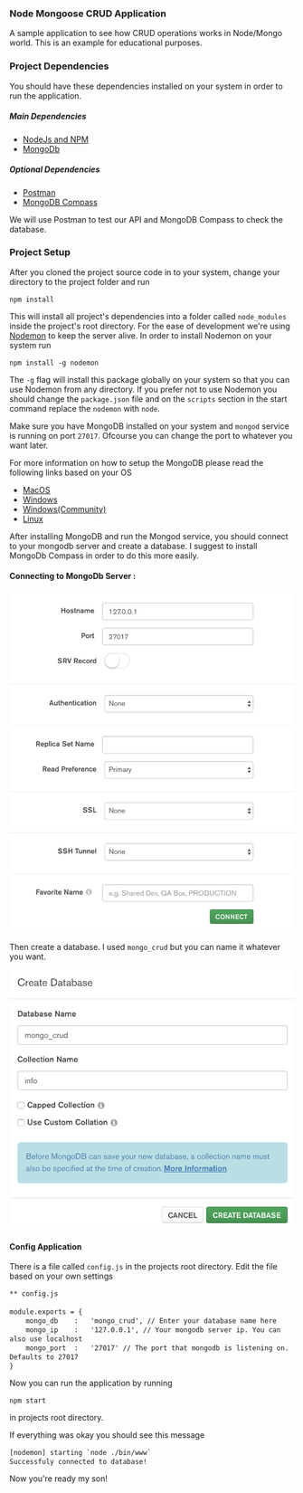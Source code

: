 ### Node Mongoose CRUD Application

A sample application to see how CRUD operations works in Node/Mongo world. This is an example for educational purposes.

### Project Dependencies

You should have these dependencies installed on your system in order to run the application.


##### Main Dependencies

* [NodeJs and NPM](https://nodejs.org)
* [MongoDb](https://www.mongodb.com)

##### Optional Dependencies

* [Postman](https://www.getpostman.com)
* [MongoDB Compass](http://bit.ly/MongoDbCompass)

We will use Postman to test our API and MongoDB Compass to check the database.

### Project Setup

After you cloned the project source code in to your system, change your directory to the project folder and run

``` 
npm install
```

This will install all project's dependencies into a folder called `node_modules` inside the project's root directory.
For the ease of development we're using [Nodemon](https://nodemon.io/) to keep the server alive. In order to install Nodemon on your system run

```
npm install -g nodemon
```

The `-g` flag will install this package globally on your system so that you can use Nodemon from any directory. If you prefer not to use Nodemon you should change the `package.json` file and on the `scripts` section in the start command replace the `nodemon` with `node`.


Make sure you have MongoDB installed on your system and `mongod` service is running on port `27017`. Ofcourse you can change the port to whatever you want later.

For more information on how to setup the MongoDB please read the following links based on your OS

* [MacOS](http://bit.ly/MongoDBonMac)
* [Windows](http://bit.ly/MongoDBonWindows)
* [Windows(Community)](http://bit.ly/MongoDBonWindows-community)
* [Linux](http://bit.ly/MongoDBonLinux)

After installing MongoDB and run the Mongod service, you should connect to your mongodb server and create a database. I suggest to install MongoDb Compass in order to do this more easily.


#### Connecting to MongoDb Server :

![Mondodb connection](./Mongo_Connection.png)

Then create a database. I used `mongo_crud` but you can name it whatever you want.

![Mondodb connection](./Mongo_Database.png)

#### Config Application

There is a file called `config.js` in the projects root directory. Edit the file based on your own settings

```
** config.js

module.exports = {
    mongo_db    :   'mongo_crud', // Enter your database name here
    mongo_ip    :   '127.0.0.1', // Your mongodb server ip. You can also use localhost
    mongo_port  :   '27017' // The port that mongodb is listening on. Defaults to 27017
}

```

Now you can run the application by running

```
npm start
```

in projects root directory.

If everything was okay you should see this message

```
[nodemon] starting `node ./bin/www`
Successfuly connected to database!
```


Now you're ready my son!




